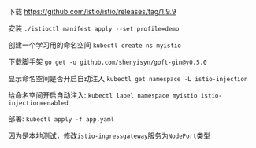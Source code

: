 下载 https://github.com/istio/istio/releases/tag/1.9.9

安装  `./istioctl manifest apply --set profile=demo`

创建一个学习用的命名空间 `kubectl create ns myistio`

下载脚手架 `go get -u github.com/shenyisyn/goft-gin@v0.5.0`

显示命名空间是否开启自动注入 `kubectl get namespace -L istio-injection`

给命名空间开启自动注入: `kubectl label namespace myistio istio-injection=enabled`

部署: `kubectl apply -f app.yaml`

因为是本地测试，修改`istio-ingressgateway`服务为`NodePort`类型